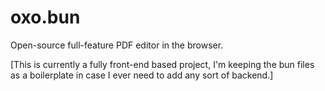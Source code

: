 # oxo.bun
Open-source full-feature PDF editor in the browser.

[This is currently a fully front-end based project, I'm keeping the bun files as a boilerplate in case I ever need to add any sort of backend.]
